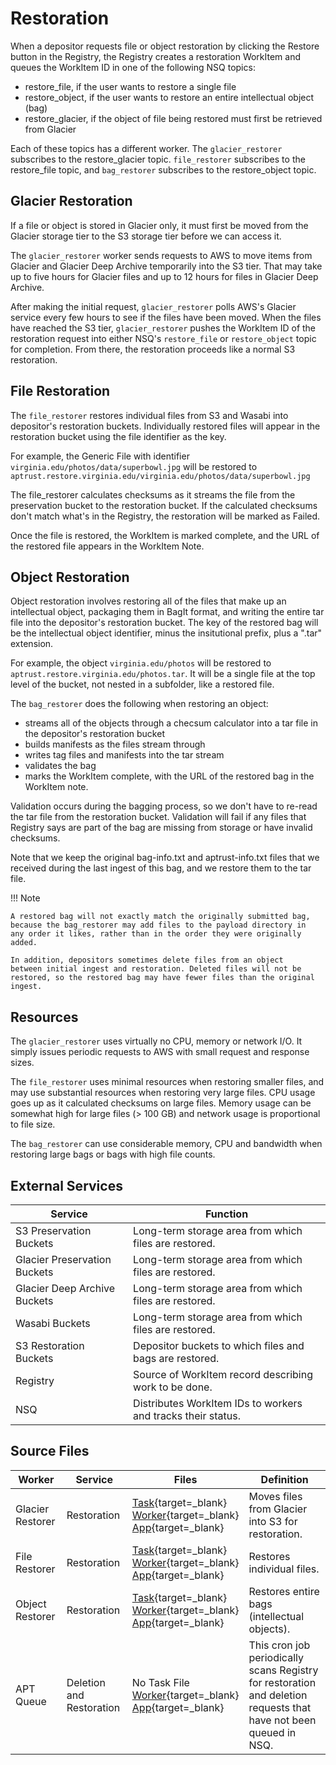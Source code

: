 # Restoration

When a depositor requests file or object restoration by clicking the Restore button in the Registry, the Registry creates a restoration WorkItem and queues the WorkItem ID in one of the following NSQ topics:

* restore_file, if the user wants to restore a single file
* restore_object, if the user wants to restore an entire intellectual object (bag)
* restore_glacier, if the object of file being restored must first be retrieved from Glacier

Each of these topics has a different worker. The `glacier_restorer` subscribes to the restore_glacier topic. `file_restorer` subscribes to the restore_file topic, and `bag_restorer` subscribes to the restore_object topic.

## Glacier Restoration

If a file or object is stored in Glacier only, it must first be moved from the Glacier storage tier to the S3 storage tier before we can access it.

The `glacier_restorer` worker sends requests to AWS to move items from Glacier and Glacier Deep Archive temporarily into the S3 tier. That may take up to five hours for Glacier files and up to 12 hours for files in Glacier Deep Archive.

After making the initial request, `glacier_restorer` polls AWS's Glacier service every few hours to see if the files have been moved. When the files have reached the S3 tier, `glacier_restorer` pushes the WorkItem ID of the restoration request into either NSQ's `restore_file` or `restore_object` topic for completion. From there, the restoration proceeds like a normal S3 restoration.

## File Restoration

The `file_restorer` restores individual files from S3 and Wasabi into depositor's restoration buckets. Individually restored files will appear in the restoration bucket using the file identifier as the key.

For example, the Generic File with identifier `virginia.edu/photos/data/superbowl.jpg` will be restored to `aptrust.restore.virginia.edu/virginia.edu/photos/data/superbowl.jpg`

The file_restorer calculates checksums as it streams the file from the preservation bucket to the restoration bucket. If the calculated checksums don't match what's in the Registry, the restoration will be marked as Failed.

Once the file is restored, the WorkItem is marked complete, and the URL of the restored file appears in the WorkItem Note.

## Object Restoration

Object restoration involves restoring all of the files that make up an intellectual object, packaging them in BagIt format, and writing the entire tar file into the depositor's restoration bucket. The key of the restored bag will be the intellectual object identifier, minus the insitutional prefix, plus a ".tar" extension.

For example, the object `virginia.edu/photos` will be restored to `aptrust.restore.virginia.edu/photos.tar`. It will be a single file at the top level of the bucket, not nested in a subfolder, like a restored file.

The `bag_restorer` does the following when restoring an object:

* streams all of the objects through a checsum calculator into a tar file in the depositor's restoration bucket
* builds manifests as the files stream through
* writes tag files and manifests into the tar stream
* validates the bag
* marks the WorkItem complete, with the URL of the restored bag in the WorkItem note.

Validation occurs during the bagging process, so we don't have to re-read the tar file from the restoration bucket. Validation will fail if any files that Registry says are part of the bag are missing from storage or have invalid checksums.

Note that we keep the original bag-info.txt and aptrust-info.txt files that we received during the last ingest of this bag, and we restore them to the tar file.

!!! Note

    A restored bag will not exactly match the originally submitted bag,
    because the bag_restorer may add files to the payload directory in
    any order it likes, rather than in the order they were originally
    added.

    In addition, depositors sometimes delete files from an object
    between initial ingest and restoration. Deleted files will not be
    restored, so the restored bag may have fewer files than the original
    ingest.

## Resources

The `glacier_restorer` uses virtually no CPU, memory or network I/O. It simply issues periodic requests to AWS with small request and response sizes.

The `file_restorer` uses minimal resources when restoring smaller files, and may use substantial resources when restoring very large files. CPU usage goes up as it calculated checksums on large files. Memory usage can be somewhat high for large files (> 100 GB) and network usage is proportional to file size.

The `bag_restorer` can use considerable memory, CPU and bandwidth when restoring large bags or bags with high file counts.

## External Services

| Service | Function |
| ------- | -------- |
| S3 Preservation Buckets | Long-term storage area from which files are restored.
| Glacier Preservation Buckets | Long-term storage area from which files are restored.
| Glacier Deep Archive Buckets | Long-term storage area from which files are restored.
| Wasabi Buckets | Long-term storage area from which files are restored.
| S3 Restoration Buckets | Depositor buckets to which files and bags are restored.
| Registry | Source of WorkItem record describing work to be done.
| NSQ | Distributes WorkItem IDs to workers and tracks their status.

## Source Files

| Worker | Service | Files | Definition |
| ------ | ------- | ----- | ---------- |
| Glacier Restorer | Restoration | [Task](https://github.com/APTrust/preservation-services/blob/master/restoration/glacier_restorer.go){target=_blank} <br/> [Worker](https://github.com/APTrust/preservation-services/blob/master/workers/glacier_restorer.go){target=_blank} <br/> [App](https://github.com/APTrust/preservation-services/blob/master/apps/glacier_restorer/glacier_restorer.go){target=_blank} | Moves files from Glacier into S3 for restoration. |
| File Restorer | Restoration | [Task](https://github.com/APTrust/preservation-services/blob/master/restoration/file_restorer.go){target=_blank} <br/> [Worker](https://github.com/APTrust/preservation-services/blob/master/workers/file_restorer.go){target=_blank} <br/> [App](https://github.com/APTrust/preservation-services/blob/master/apps/file_restorer/file_restorer.go){target=_blank} | Restores individual files. |
| Object Restorer | Restoration | [Task](https://github.com/APTrust/preservation-services/blob/master/restoration/bag_restorer.go){target=_blank} <br/> [Worker](https://github.com/APTrust/preservation-services/blob/master/workers/bag_restorer.go){target=_blank} <br/> [App](https://github.com/APTrust/preservation-services/blob/master/apps/bag_restorer/bag_restorer.go){target=_blank} | Restores entire bags (intellectual objects). |
| APT Queue | Deletion and Restoration | No Task File <br/> [Worker](https://github.com/APTrust/preservation-services/blob/master/workers/apt_queue.go){target=_blank} <br/> [App](https://github.com/APTrust/preservation-services/blob/master/apps/apt_queue/apt_queue.go){target=_blank} | This cron job periodically scans Registry for restoration and deletion requests that have not been queued in NSQ. |
